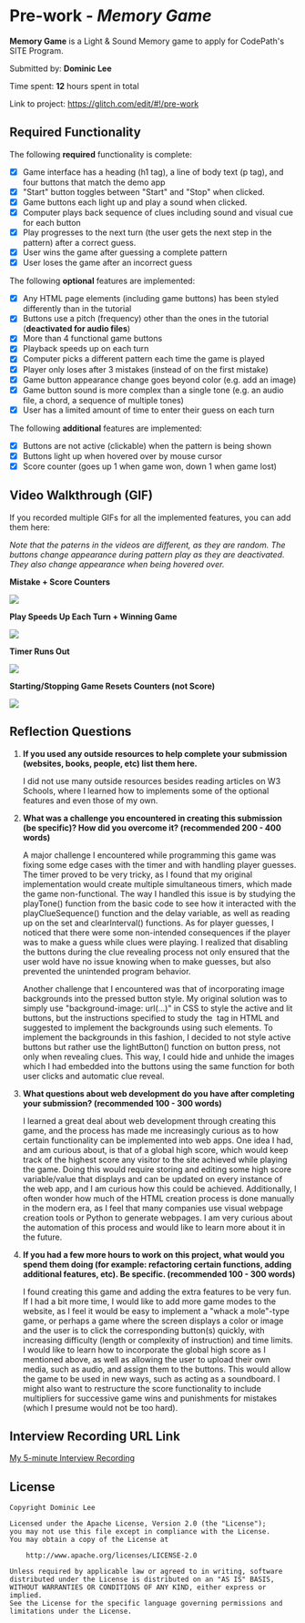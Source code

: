 # Pre-work - _Memory Game_

**Memory Game** is a Light & Sound Memory game to apply for CodePath's SITE Program.

Submitted by: **Dominic Lee**

Time spent: **12** hours spent in total

Link to project: https://glitch.com/edit/#!/pre-work

## Required Functionality

The following **required** functionality is complete:

- [x] Game interface has a heading (h1 tag), a line of body text (p tag), and four buttons that match the demo app
- [x] "Start" button toggles between "Start" and "Stop" when clicked.
- [x] Game buttons each light up and play a sound when clicked.
- [x] Computer plays back sequence of clues including sound and visual cue for each button
- [x] Play progresses to the next turn (the user gets the next step in the pattern) after a correct guess.
- [x] User wins the game after guessing a complete pattern
- [x] User loses the game after an incorrect guess

The following **optional** features are implemented:

- [x] Any HTML page elements (including game buttons) has been styled differently than in the tutorial
- [x] Buttons use a pitch (frequency) other than the ones in the tutorial (**deactivated for audio files**)
- [x] More than 4 functional game buttons
- [x] Playback speeds up on each turn
- [x] Computer picks a different pattern each time the game is played
- [x] Player only loses after 3 mistakes (instead of on the first mistake)
- [x] Game button appearance change goes beyond color (e.g. add an image)
- [x] Game button sound is more complex than a single tone (e.g. an audio file, a chord, a sequence of multiple tones)
- [x] User has a limited amount of time to enter their guess on each turn

The following **additional** features are implemented:

- [x] Buttons are not active (clickable) when the pattern is being shown
- [x] Buttons light up when hovered over by mouse cursor
- [x] Score counter (goes up 1 when game won, down 1 when game lost)

## Video Walkthrough (GIF)

If you recorded multiple GIFs for all the implemented features, you can add them here:

_Note that the paterns in the videos are different, as they are random. The buttons change appearance during pattern play as they are deactivated. They also change appearance when being hovered over._

**Mistake + Score Counters**

![](https://i.imgur.com/EMRJ5bt.gif)

**Play Speeds Up Each Turn + Winning Game**

![](https://i.imgur.com/DbM9Tr5.gif)

**Timer Runs Out**

![](https://i.imgur.com/GMk6II3.gif)

**Starting/Stopping Game Resets Counters (not Score)**

![](https://i.imgur.com/sZEL0X9.gif)

## Reflection Questions

1. **If you used any outside resources to help complete your submission (websites, books, people, etc) list them here.**

   I did not use many outside resources besides reading articles on W3 Schools, where I learned how to implements some of the optional features and even those of my own.

2. **What was a challenge you encountered in creating this submission (be specific)? How did you overcome it? (recommended 200 - 400 words)**

   A major challenge I encountered while programming this game was fixing some edge cases with the timer and with handling player guesses. The timer proved to be very tricky, as I found that my original implementation would create multiple simultaneous timers, which made the game non-functional. The way I handled this issue is by studying the playTone() function from the basic code to see how it interacted with the playClueSequence() function and the delay variable, as well as reading up on the set and clearInterval() functions. As for player guesses, I noticed that there were some non-intended consequences if the player was to make a guess while clues were playing. I realized that disabling the buttons during the clue revealing process not only ensured that the user wold have no issue knowing when to make guesses, but also prevented the unintended program behavior.

   Another challenge that I encountered was that of incorporating image backgrounds into the pressed button style. My original solution was to simply use "background-image: url(...)" in CSS to style the active and lit buttons, but the instructions specified to study the <img> tag in HTML and suggested to implement the backgrounds using such elements. To implement the backgrounds in this fashion, I decided to not style active buttons but rather use the lightButton() function on button press, not only when revealing clues. This way, I could hide and unhide the images which I had embedded into the buttons using the same function for both user clicks and automatic clue reveal.

3. **What questions about web development do you have after completing your submission? (recommended 100 - 300 words)**

   I learned a great deal about web development through creating this game, and the process has made me increasingly curious as to how certain functionality can be implemented into web apps. One idea I had, and am curious about, is that of a global high score, which would keep track of the highest score any visitor to the site achieved while playing the game. Doing this would require storing and editing some high score variable/value that displays and can be updated on every instance of the web app, and I am curious how this could be achieved. Additionally, I often wonder how much of the HTML creation process is done manually in the modern era, as I feel that many companies use visual webpage creation tools or Python to generate webpages. I am very curious about the automation of this process and would like to learn more about it in the future.

4. **If you had a few more hours to work on this project, what would you spend them doing (for example: refactoring certain functions, adding additional features, etc). Be specific. (recommended 100 - 300 words)**

   I found creating this game and adding the extra features to be very fun. If I had a bit more time, I would like to add more game modes to the website, as I feel it would be easy to implement a "whack a mole"-type game, or perhaps a game where the screen displays a color or image and the user is to click the corresponding button(s) quickly, with increasing difficulty (length or complexity of instruction) and time limits. I would like to learn how to incorporate the global high score as I mentioned above, as well as allowing the user to upload their own media, such as audio, and assign them to the buttons. This would allow the game to be used in new ways, such as acting as a soundboard. I might also want to restructure the score functionality to include multipliers for successive game wins and punishments for mistakes (which I presume would not be too hard).

## Interview Recording URL Link

[My 5-minute Interview Recording](https://www.loom.com/share/63e3588852e1462da38d113ed5f57c10)

## License

    Copyright Dominic Lee

    Licensed under the Apache License, Version 2.0 (the "License");
    you may not use this file except in compliance with the License.
    You may obtain a copy of the License at

        http://www.apache.org/licenses/LICENSE-2.0

    Unless required by applicable law or agreed to in writing, software
    distributed under the License is distributed on an "AS IS" BASIS,
    WITHOUT WARRANTIES OR CONDITIONS OF ANY KIND, either express or implied.
    See the License for the specific language governing permissions and
    limitations under the License.
